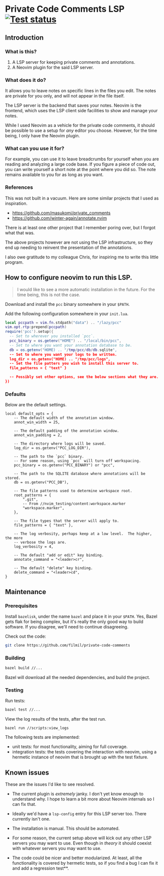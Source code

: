 # Private Code Comments LSP [![Test status](https://github.com/filmil/private-code-comments/workflows/Test/badge.svg)](https://github.com/filmil/private-code-comments/workflows/Test/badge.svg)

## Introduction

### What is this?

1. A LSP server for keeping private comments and annotations.
2. A Neovim plugin for the said LSP server.

### What does it do?

It allows you to leave notes on specific lines in the files you edit. The notes
are private for you only, and will not appear in the file itself.

The LSP server is the backend that saves your notes. Neovim is the frontend,
which uses the LSP client side facilities to show and manage your notes.

While I used Neovim as a vehicle for the private code comments, it should be
possible to use a setup for *any* editor you choose. However, for the time being,
I only have the Neovim plugin.

### What can you use it for?

For example, you can use it to leave breadcrumbs for yourself when you are
reading and analyzing a large code base.  If you figure a piece of code out,
you can write yourself a short note at the point where you did so. The note
remains available to you for as long as you want.

### References

This was not built in a vacuum.  Here are some similar projects that I used
as inspiration.

* https://github.com/masukomi/private_comments
* https://github.com/winter-again/annotate.nvim

There is at least one other project that I remember poring over, but I forgot
what that was.

The above projects however are not using the LSP infrastructure, so they end up
needing to reinvent the presentation of the annotations.

I also owe gratitude to my colleague Chris, for inspiring me to write this
little program.

## How to configure neovim to run this LSP.

> I would like to see a more automatic installation in the future. For the time
> being, this is not the case. 

Download and install the `pcc` binary somewhere in your `$PATH`.

Add the following configuration somewhere in your `init.lua`.

```lua
local pccpath = vim.fn.stdpath("data") .. "/lazy/pcc"
vim.opt.rtp:prepend(pccpath)
require('pcc').setup({
  -- Set to wherever you installed `pcc`.
  pcc_binary = os.getenv("HOME") .. "/local/bin/pcc", 
  -- Set to where you want your annotation database to be.
  db = os.getenv("HOME) .. "/tmp/pcc/db/db.sqlite",
  -- Set to where you want your logs to be written.
  log_dir = os.getenv("HOME) .. "/tmp/pcc/logs",
  -- Set the file patters you wish to install this server to.
  file_patterns = { "text" }

  -- Possibly set other options, see the below sections what they are.
})
```

### Defaults

Below are the default settings.

```
local default_opts = {
    -- The default width of the annotation window.
    annot_win_width = 25,

    -- The default padding of the annotation window.
    annot_win_padding = 2,

    -- The directory where logs will be saved.
    log_dir = os.getenv("PCC_LOG_DIR"),

    -- The path to the `pcc` binary.
    -- For some reason, using `pcc` will turn off workspacing.
    pcc_binary = os.getenv("PCC_BINARY") or "pcc",

    -- The path to the SQLITE database where annotations will be stored.
    db = os.getenv("PCC_DB"),

    -- The file patterns used to determine workspace root.
    root_patterns = {
        ".git",
        -- From //nvim_testing/content:workspace.marker
        "workspace.marker",
    },

    -- The file types that the server will apply to.
    file_patterns = { "text" },

    -- The log verbosity, perhaps keep at a low level.  The higher, the more
    -- verbose the logs are.
    log_verbosity = 4,

    -- The default "add or edit" key binding.
    annotate_command = "<leader>cr",

    -- The default "delete" key binding.
    delete_command = "<leader>cd",
}
```

## Maintenance

### Prerequisites

Install `bazelisk`, under the name `bazel` and place it in your `$PATH`.
Yes, Bazel gets flak for being complex, but it's really the only good way to
build software. If you disagree, we'll need to continue disagreeing.

Check out the code:

```sh
git clone https://github.com/filmil/private-code-comments
```

### Building

```bash
bazel build //...
```

Bazel will download all the needed dependencies, and build the project.

### Testing

Run tests:

```bash
bazel test //...
```

View the log results of the tests, after the test run.

```
bazel run //scripts:view_logs
```

The following tests are implemented:
* unit tests: for most functionality, aiming for full coverage.
* integration tests: the tests covering the interaction with neovim, using
  a hermetic instance of neovim that is brought up with the test fixture.

## Known issues

These are the issues I'd like to see resolved.

* The current plugin is *extremely* janky. I don't yet know enough to
  understand why. I hope to learn a bit more about Neovim internals so I can
  fix that.

* Ideally we'd have a `lsp-config` entry for this LSP server too.  There currently
  isn't one.

* The installation is manual. This should be automated.

* For some reason, the current setup above will kick out any other LSP servers
  you may want to use. Even though in *theory* it should coexist with whatever
  servers you may want to use.

* The code could be nicer and better modularized. At least, all the functionality
  is covered by hermetic tests, so if you find a bug I can fix it and add a
  regression test**.

